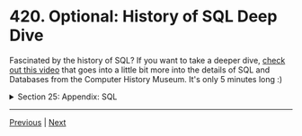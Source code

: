 # 420. Optional: History of SQL Deep Dive

Fascinated by the history of SQL? If you want to take a deeper dive, [check out this video](https://www.youtube.com/watch?v=KG-mqHoXOXY) that goes into a little bit more into the details of SQL and Databases from the Computer History Museum. It's only 5 minutes long :)
 

<details>
  <summary> Section 25: Appendix: SQL </summary>

  - [Codebase: SQL](../src/s25_SQL/)

</details>


---

[Previous](./419_History-of-SQL.md) | [Next](./421_Exercises_The-Select-Statement.md)